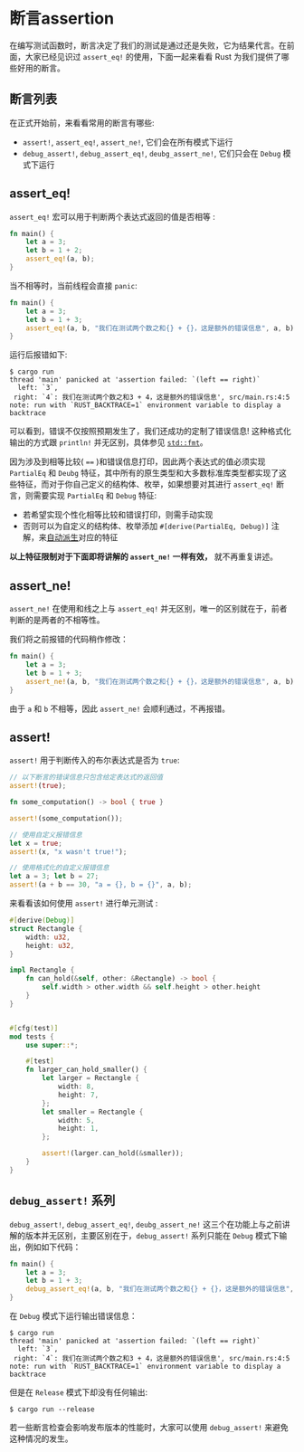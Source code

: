 # 断言assertion
在编写测试函数时，断言决定了我们的测试是通过还是失败，它为结果代言。在前面，大家已经见识过 `assert_eq!` 的使用，下面一起来看看 Rust 为我们提供了哪些好用的断言。

## 断言列表
在正式开始前，来看看常用的断言有哪些:
- `assert!`, `assert_eq!`, `assert_ne!`, 它们会在所有模式下运行
- `debug_assert!`, `debug_assert_eq!`, `deubg_assert_ne!`, 它们只会在 `Debug` 模式下运行


## assert_eq!
`assert_eq!` 宏可以用于判断两个表达式返回的值是否相等 :
```rust
fn main() {
    let a = 3;
    let b = 1 + 2;
    assert_eq!(a, b);
}
```

当不相等时，当前线程会直接 `panic`:
```rust
fn main() {
    let a = 3;
    let b = 1 + 3;
    assert_eq!(a, b, "我们在测试两个数之和{} + {}，这是额外的错误信息", a, b);
}
```

运行后报错如下:
```shell
$ cargo run
thread 'main' panicked at 'assertion failed: `(left == right)`
  left: `3`,
 right: `4`: 我们在测试两个数之和3 + 4，这是额外的错误信息', src/main.rs:4:5
note: run with `RUST_BACKTRACE=1` environment variable to display a backtrace
```

可以看到，错误不仅按照预期发生了，我们还成功的定制了错误信息! 这种格式化输出的方式跟 `println!` 并无区别，具体参见 [`std::fmt`](https://doc.rust-lang.org/std/fmt/index.html)。

因为涉及到相等比较( `==` )和错误信息打印，因此两个表达式的值必须实现 `PartialEq` 和 `Deubg` 特征，其中所有的原生类型和大多数标准库类型都实现了这些特征，而对于你自己定义的结构体、枚举，如果想要对其进行 `assert_eq!` 断言，则需要实现 `PartialEq` 和 `Debug` 特征:

- 若希望实现个性化相等比较和错误打印，则需手动实现
- 否则可以为自定义的结构体、枚举添加 `#[derive(PartialEq, Debug)]` 注解，来[自动派生](../appendix/derive.md)对应的特征

**以上特征限制对于下面即将讲解的 `assert_ne!` 一样有效，** 就不再重复讲述。

## assert_ne!
`assert_ne!` 在使用和线之上与 `assert_eq!` 并无区别，唯一的区别就在于，前者判断的是两者的不相等性。

我们将之前报错的代码稍作修改：
```rust
fn main() {
    let a = 3;
    let b = 1 + 3;
    assert_ne!(a, b, "我们在测试两个数之和{} + {}，这是额外的错误信息", a, b);
}
```

由于 `a` 和 `b` 不相等，因此 `assert_ne!` 会顺利通过，不再报错。

## assert!
`assert!` 用于判断传入的布尔表达式是否为 `true`:
```rust
// 以下断言的错误信息只包含给定表达式的返回值
assert!(true);

fn some_computation() -> bool { true }

assert!(some_computation());

// 使用自定义报错信息
let x = true;
assert!(x, "x wasn't true!");

// 使用格式化的自定义报错信息
let a = 3; let b = 27;
assert!(a + b == 30, "a = {}, b = {}", a, b);
```

来看看该如何使用 `assert!` 进行单元测试 :
```rust
#[derive(Debug)]
struct Rectangle {
    width: u32,
    height: u32,
}

impl Rectangle {
    fn can_hold(&self, other: &Rectangle) -> bool {
        self.width > other.width && self.height > other.height
    }
}


#[cfg(test)]
mod tests {
    use super::*;

    #[test]
    fn larger_can_hold_smaller() {
        let larger = Rectangle {
            width: 8,
            height: 7,
        };
        let smaller = Rectangle {
            width: 5,
            height: 1,
        };

        assert!(larger.can_hold(&smaller));
    }
}
```

## `debug_assert!` 系列
`debug_assert!`, `debug_assert_eq!`, `deubg_assert_ne!` 这三个在功能上与之前讲解的版本并无区别，主要区别在于，`debug_assert!` 系列只能在 `Debug` 模式下输出，例如如下代码：
```rust
fn main() {
    let a = 3;
    let b = 1 + 3;
    debug_assert_eq!(a, b, "我们在测试两个数之和{} + {}，这是额外的错误信息", a, b);
}
```

在 `Debug` 模式下运行输出错误信息：
```shell
$ cargo run
thread 'main' panicked at 'assertion failed: `(left == right)`
  left: `3`,
 right: `4`: 我们在测试两个数之和3 + 4，这是额外的错误信息', src/main.rs:4:5
note: run with `RUST_BACKTRACE=1` environment variable to display a backtrace
```

但是在 `Release` 模式下却没有任何输出:
```shell
$ cargo run --release
```

若一些断言检查会影响发布版本的性能时，大家可以使用 `debug_assert!` 来避免这种情况的发生。
